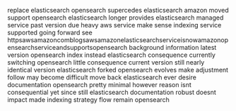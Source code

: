 replace elasticsearch opensearch supercedes elasticsearch amazon moved support opensearch elasticsearch longer provides elasticsearch managed service past version due heavy aws service make sense indexing service supported going forward see httpsawsamazoncomblogsawsamazonelasticsearchserviceisnowamazonopensearchserviceandsupportsopensearch background information latest version opensearch index instead elasticsearch consequence currently switching opensearch little consequence current version still nearly identical version elasticsearch forked opensearch evolves make adjustment follow may become difficult move back elasticsearch ever desire documentation opensearch pretty minimal however reason isnt consequential yet since still elasticsearch documentation robust doesnt impact made indexing strategy flow remain opensearch
